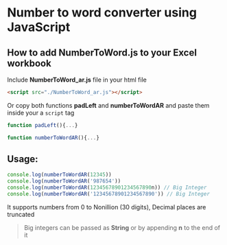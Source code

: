 # Number to word converter using JavaScript

## How to add NumberToWord.js to your Excel workbook

Include **NumberToWord_ar.js** file in your html file
```html
<script src="./NumberToWord_ar.js"></script>
```

Or copy both functions **padLeft** and **numberToWordAR** and paste them inside your a `script` tag
```js
function padLeft(){...}

function numberToWordAR(){...}
```

## Usage:

```js
console.log(numberToWordAR(12345))
console.log(numberToWordAR('987654'))
console.log(numberToWordAR(12345678901234567890n)) // Big Integer
console.log(numberToWordAR('12345678901234567890')) // Big Integer
```

It supports numbers from 0 to Nonillion (30 digits), Decimal places are truncated

> Big integers can be passed as **String** or by appending **n** to the end of it

